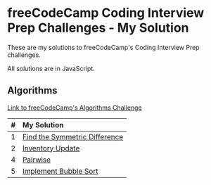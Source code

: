# freeCodeCamp Coding Interview Prep Challenges - My Solution

These are my solutions to freeCodeCamp's Coding Interview Prep challenges.

All solutions are in JavaScript.

## Algorithms

[Link to freeCodeCamp's Algorithms Challenge](https://www.freecodecamp.org/learn/coding-interview-prep/#algorithms)

| #   | My Solution                                                                     |
| --- | :------------------------------------------------------------------------------ |
| 1   | [Find the Symmetric Difference](algorithms/01-find-the-symmetric-difference.js) |
| 2   | [Inventory Update](algorithms/02-inventory-update.js)                           |
| 4   | [Pairwise](algorithms/04-pairwise.js)                                           |
| 5   | [Implement Bubble Sort](algorithms/05-implement-bubble-sort.js)                 |
